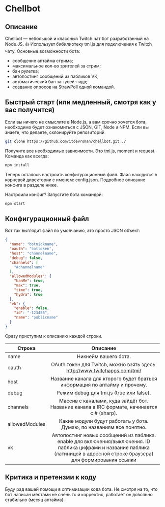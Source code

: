 # Chellbot

## Описание
Chellbot — небольшой и классный Twitch чат бот разработанный на Node.JS. :+1: Использует бибилиотеку tmi.js для подключения к Twitch чату. Основные возможности бота:
* сообщение аптайма стрима;
* максимальное кол-во зрителей за стрим;
* бан рулетка;
* автопостинг сообщений из пабликов VK;
* автоматический бан за гусей-гидр;
* создание опросов на StrawPoll одной командой.

## Быстрый старт (или медленный, смотря как у вас получится)
Если вы ничего не смыслите в Node.js, а вам срочно хочется бота, необходимо будет ознакомиться с JSON, GIT, Node и NPM. Если вы знаете, что делаете, склонируйте репозиторий:
```sh
git clone https://github.com/itdevroman/chellbot.git ./
```
Получите все необходимые зависимости. Это tmi.js, moment и request. Команда как всегда:
```sh
npm install
```
Теперь осталось настроить конфигурационный файл. Файл находится в корневой директории с именем: config.json. Подробное описание конфига в разделе ниже.

Настроили конфиг? Запустите бота командой:
```sh
npm start
```

## Конфигурационный файл
Вот так выглядит файл по умолчанию, это просто JSON объект:
```json
{
  "name": "botnickname",
  "oauth": "bottoken",
  "host": "channelname",
  "debug": false,
  "channels": [
    "#channelname"
  ],
  "allowedModules": {
    "banMe": true,
    "max": true,
    "time": true,
    "hydra": true
  },
  "vk": {
    "enable": false,
    "id": "-123456",
    "name": "publicname"
  }
}
```
Сразу приступим к описанию каждой строки.

|Строка       | Описание  | 
| ------------- |:-------------:|
|name| Никнейм вашего бота. |
| oauth     | OAuth токен для Twitch, можно взять здесь: http://www.twitchapps.com/tmi/ |
| host | Название канала для кторого будет браться информация по аптайму и прочему.    |
| debug | Режим debug для tmi.js (true или false).   |
| channels | Массив с каналами, куда зайдёт бот. Название канала в IRC формате, начинается с # (sharp).  |
| allowedModules | Какие модули будут работать у бота. Думаю, по названиям все понятно.  |
| vk | Автопостинг новых сообщений из паблика. enable для включения/выключения. ID паблика цифрами и название паблика (латиницей в адресной строке браузера) для формирования ссылки  |


## Критика и претензии к коду
Буду рад вашей помощи в оптимизации кода бота. Не смотря на то, что бот написан местами не очень то и корректно, работает он довольно стабильно (месяц аптайма). 
